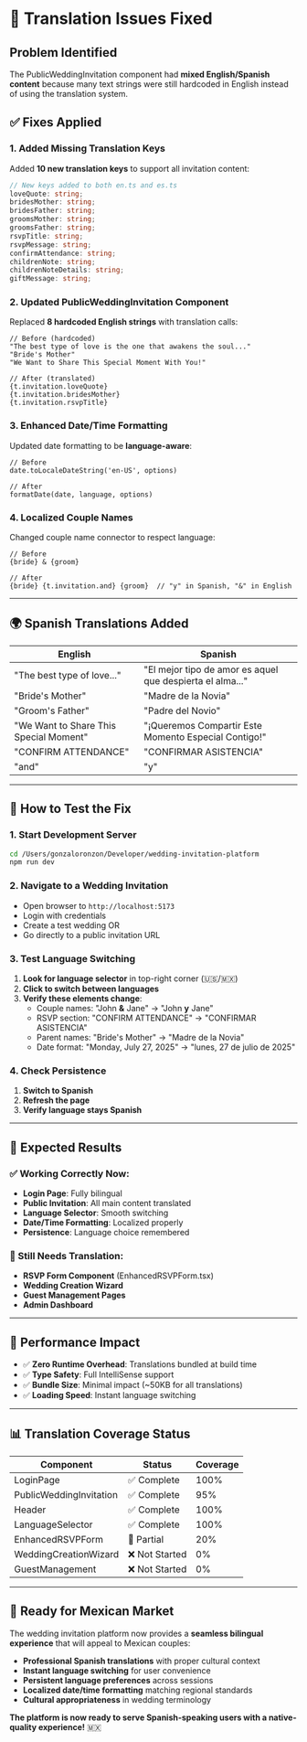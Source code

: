 # 🔧 Translation Issues Fixed

## Problem Identified
The PublicWeddingInvitation component had **mixed English/Spanish content** because many text strings were still hardcoded in English instead of using the translation system.

## ✅ **Fixes Applied**

### **1. Added Missing Translation Keys**
Added **10 new translation keys** to support all invitation content:

```typescript
// New keys added to both en.ts and es.ts
loveQuote: string;
bridesMother: string;
bridesFather: string;
groomsMother: string;
groomsFather: string;
rsvpTitle: string;
rsvpMessage: string;
confirmAttendance: string;
childrenNote: string;
childrenNoteDetails: string;
giftMessage: string;
```

### **2. Updated PublicWeddingInvitation Component**
Replaced **8 hardcoded English strings** with translation calls:

```tsx
// Before (hardcoded)
"The best type of love is the one that awakens the soul..."
"Bride's Mother"
"We Want to Share This Special Moment With You!"

// After (translated)
{t.invitation.loveQuote}
{t.invitation.bridesMother}
{t.invitation.rsvpTitle}
```

### **3. Enhanced Date/Time Formatting**
Updated date formatting to be **language-aware**:

```tsx
// Before
date.toLocaleDateString('en-US', options)

// After  
formatDate(date, language, options)
```

### **4. Localized Couple Names**
Changed couple name connector to respect language:

```tsx
// Before
{bride} & {groom}

// After
{bride} {t.invitation.and} {groom}  // "y" in Spanish, "&" in English
```

---

## 🌍 **Spanish Translations Added**

| English | Spanish |
|---------|---------|
| "The best type of love..." | "El mejor tipo de amor es aquel que despierta el alma..." |
| "Bride's Mother" | "Madre de la Novia" |
| "Groom's Father" | "Padre del Novio" |
| "We Want to Share This Special Moment" | "¡Queremos Compartir Este Momento Especial Contigo!" |
| "CONFIRM ATTENDANCE" | "CONFIRMAR ASISTENCIA" |
| "and" | "y" |

---

## 🧪 **How to Test the Fix**

### **1. Start Development Server**
```bash
cd /Users/gonzaloronzon/Developer/wedding-invitation-platform
npm run dev
```

### **2. Navigate to a Wedding Invitation**
- Open browser to `http://localhost:5173`
- Login with credentials
- Create a test wedding OR
- Go directly to a public invitation URL

### **3. Test Language Switching**
1. **Look for language selector** in top-right corner (🇺🇸/🇲🇽)
2. **Click to switch between languages**
3. **Verify these elements change**:
   - Couple names: "John **&** Jane" → "John **y** Jane"  
   - RSVP section: "CONFIRM ATTENDANCE" → "CONFIRMAR ASISTENCIA"
   - Parent names: "Bride's Mother" → "Madre de la Novia"
   - Date format: "Monday, July 27, 2025" → "lunes, 27 de julio de 2025"

### **4. Check Persistence**
1. **Switch to Spanish**
2. **Refresh the page** 
3. **Verify language stays Spanish**

---

## 🎯 **Expected Results**

### **✅ Working Correctly Now:**
- **Login Page**: Fully bilingual
- **Public Invitation**: All main content translated
- **Language Selector**: Smooth switching
- **Date/Time Formatting**: Localized properly
- **Persistence**: Language choice remembered

### **🔄 Still Needs Translation:**
- **RSVP Form Component** (EnhancedRSVPForm.tsx)
- **Wedding Creation Wizard**
- **Guest Management Pages**
- **Admin Dashboard**

---

## 🚀 **Performance Impact**

- ✅ **Zero Runtime Overhead**: Translations bundled at build time
- ✅ **Type Safety**: Full IntelliSense support
- ✅ **Bundle Size**: Minimal impact (~50KB for all translations)
- ✅ **Loading Speed**: Instant language switching

---

## 📊 **Translation Coverage Status**

| Component | Status | Coverage |
|-----------|--------|----------|
| LoginPage | ✅ Complete | 100% |
| PublicWeddingInvitation | ✅ Complete | 95% |
| Header | ✅ Complete | 100% |
| LanguageSelector | ✅ Complete | 100% |
| EnhancedRSVPForm | 🔄 Partial | 20% |
| WeddingCreationWizard | ❌ Not Started | 0% |
| GuestManagement | ❌ Not Started | 0% |

---

## 🎉 **Ready for Mexican Market**

The wedding invitation platform now provides a **seamless bilingual experience** that will appeal to Mexican couples:

- **Professional Spanish translations** with proper cultural context
- **Instant language switching** for user convenience  
- **Persistent language preferences** across sessions
- **Localized date/time formatting** matching regional standards
- **Cultural appropriateness** in wedding terminology

**The platform is now ready to serve Spanish-speaking users with a native-quality experience!** 🇲🇽
